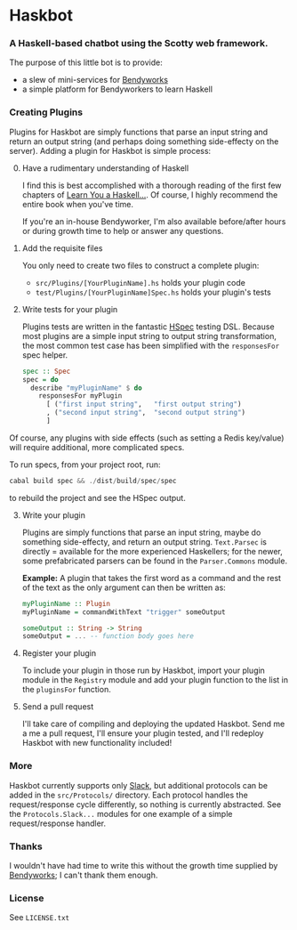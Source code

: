 # Haskbot

### A Haskell-based chatbot using the Scotty web framework.

The purpose of this little bot is to provide:

- a slew of mini-services for [Bendyworks](http://bendyworks.com/)
- a simple platform for Bendyworkers to learn Haskell

### Creating Plugins

Plugins for Haskbot are simply functions that parse an input string and return
an output string (and perhaps doing something side-effecty on the server).
Adding a plugin for Haskbot is simple process:

0. Have a rudimentary understanding of Haskell

   I find this is best accomplished with a thorough reading of the first few
   chapters of [Learn You a Haskell...](http://learnyouahaskell.com). Of
   course, I highly recommend the entire book when you've time.

   If you're an in-house Bendyworker, I'm also available before/after hours or
   during growth time to help or answer any questions.

1. Add the requisite files

   You only need to create two files to construct a complete plugin:
   - `src/Plugins/[YourPluginName].hs` holds your plugin code
   - `test/Plugins/[YourPluginName]Spec.hs` holds your plugin's tests

2. Write tests for your plugin

   Plugins tests are written in the fantastic [HSpec](http://hspec.github.io/)
   testing DSL. Because most plugins are a simple input string to output
   string transformation, the most common test case has been simplified
   with the `responsesFor` spec helper.
   ```haskell
   spec :: Spec
   spec = do
     describe "myPluginName" $ do
       responsesFor myPlugin
         [ ("first input string",   "first output string")
         , ("second input string",  "second output string")
         ]
   ```
  Of course, any plugins with side effects (such as setting a Redis key/value)
  will require additional, more complicated specs.

  To run specs, from your project root, run:
  ```haskell
  cabal build spec && ./dist/build/spec/spec
  ```
  to rebuild the project and see the HSpec output.

3. Write your plugin

   Plugins are simply functions that parse an input string, maybe do something
   side-effecty, and return an output string. `Text.Parsec` is directly =
   available for the more experienced Haskellers; for the newer, some
   prefabricated parsers can be found in the `Parser.Commons` module.

   **Example:** A plugin that takes the first word as a command and the rest of
   the text as the only argument can then be written as:
   ```haskell
   myPluginName :: Plugin
   myPluginName = commandWithText "trigger" someOutput

   someOutput :: String -> String
   someOutput = ... -- function body goes here
   ```

4. Register your plugin

   To include your plugin in those run by Haskbot, import your plugin module in
   the `Registry` module and add your plugin function to the list in the
   `pluginsFor` function.

5. Send a pull request

   I'll take care of compiling and deploying the updated Haskbot. Send me a
   me a pull request, I'll ensure your plugin tested, and I'll redeploy
   Haskbot with new functionality included!

### More

Haskbot currently supports only [Slack](https://api.slack.com/), but
additional protocols can be added in the `src/Protocols/` directory. Each
protocol handles the request/response cycle differently, so nothing is
currently abstracted. See the `Protocols.Slack...` modules for one example of
a simple request/response handler.

### Thanks

I wouldn't have had time to write this without the growth time supplied by
[Bendyworks](http://bendyworks.com/); I can't thank them enough.

### License

See `LICENSE.txt`
